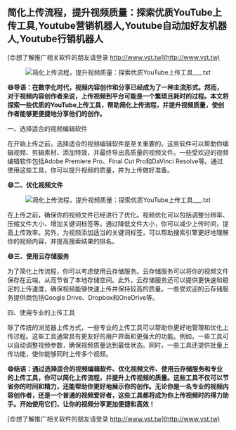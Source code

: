 ## **简化上传流程，提升视频质量：探索优质YouTube上传工具,Youtube营销机器人,Youtube自动加好友机器人,Youtube行销机器人**

[😍想了解推广相关软件的朋友请登录 http://www.vst.tw](http://www.vst.tw)

 <center><img src="https://vst.tw/MP4/tuiguang/png/8.png" alt="简化上传流程，提升视频质量：探索优质YouTube上传工具___.txt"></center>

**😄导语：在数字化时代，视频内容创作和分享已经成为了一种主流形式。然而，对于视频内容创作者来说，上传视频到平台可能是一个繁琐且耗时的过程。本文将探索一些优质的YouTube上传工具，帮助简化上传流程，并提升视频质量，使创作者能够更便捷地分享他们的创作。**

一、选择适合的视频编辑软件

在开始上传之前，选择适合的视频编辑软件是至关重要的。这些软件可以帮助你编辑视频、剪辑素材、添加特效，并最终导出高质量的视频文件。一些受欢迎的视频编辑软件包括Adobe Premiere Pro、Final Cut Pro和DaVinci Resolve等。通过使用这些工具，你可以提升视频的质量，并为上传做好准备。

**😄二、优化视频文件**

 <center><img src="https://vst.tw/MP4/tuiguang/png/2.png" alt="简化上传流程，提升视频质量：探索优质YouTube上传工具___.txt"></center>

在上传之前，确保你的视频文件已经进行了优化。视频优化可以包括调整分辨率、压缩文件大小、增加关键词标签等。通过降低文件大小，你可以减少上传时间，提高上传效率。另外，为视频添加适当的关键词标签，可以帮助搜索引擎更好地理解你的视频内容，并提高搜索结果的排名。

**😄三、使用云存储服务**

为了简化上传流程，你可以考虑使用云存储服务。云存储服务可以将你的视频文件保存在云端，从而节省了本地存储空间。此外，云存储服务还可以提供更快速和稳定的上传速度，确保视频能够快速上传并保持较高的质量。一些受欢迎的云存储服务提供商包括Google Drive、Dropbox和OneDrive等。

四、使用专业的上传工具

除了传统的浏览器上传方式，一些专业的上传工具可以帮助你更好地管理和优化上传过程。这些工具通常具有更友好的用户界面和更强大的功能。例如，一些工具可以自动调整视频参数，确保视频质量达到最佳状态。同时，一些工具还提供批量上传功能，使你能够同时上传多个视频。

**😄结语：通过选择适合的视频编辑软件、优化视频文件、使用云存储服务和专业的上传工具，你可以简化上传流程，并提升上传视频的质量。这些工具不仅可以节省你的时间和精力，还能帮助你更好地展示你的创作。无论你是一名专业的视频内容创作者，还是一个普通的视频爱好者，这些工具都将成为你上传视频时的得力助手。开始使用它们，让你的视频分享更加便捷和高效！**

[😍想了解推广相关软件的朋友请登录 http://www.vst.tw](http://www.vst.tw)




